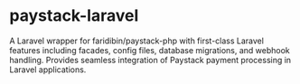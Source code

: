 # paystack-laravel
A Laravel wrapper for faridibin/paystack-php  with first-class Laravel features including facades, config files, database migrations, and webhook handling. Provides seamless integration of Paystack payment processing in Laravel applications.
